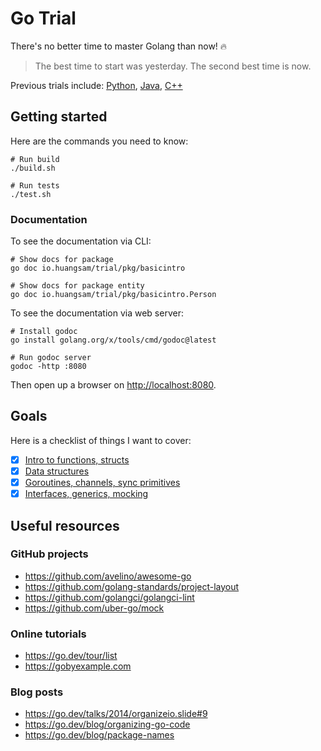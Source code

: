 # Go Trial

There's no better time to master Golang than now! 🔥

> The best time to start was yesterday. The second best time is now.

Previous trials include: [Python], [Java], [C++]

## Getting started

Here are the commands you need to know:

```shell
# Run build
./build.sh

# Run tests
./test.sh
```

### Documentation

To see the documentation via CLI:

```shell
# Show docs for package
go doc io.huangsam/trial/pkg/basicintro

# Show docs for package entity
go doc io.huangsam/trial/pkg/basicintro.Person
```

To see the documentation via web server:

```shell
# Install godoc
go install golang.org/x/tools/cmd/godoc@latest

# Run godoc server
godoc -http :8080
```

Then open up a browser on <http://localhost:8080>.

## Goals

Here is a checklist of things I want to cover:

- [x] [Intro to functions, structs](pkg/basicintro/)
- [x] [Data structures](pkg/datastructure/)
- [x] [Goroutines, channels, sync primitives](pkg/concurrency/)
- [x] [Interfaces, generics, mocking](pkg/abstraction/)

## Useful resources

### GitHub projects

- <https://github.com/avelino/awesome-go>
- <https://github.com/golang-standards/project-layout>
- <https://github.com/golangci/golangci-lint>
- <https://github.com/uber-go/mock>

### Online tutorials

- <https://go.dev/tour/list>
- <https://gobyexample.com>

### Blog posts

- <https://go.dev/talks/2014/organizeio.slide#9>
- <https://go.dev/blog/organizing-go-code>
- <https://go.dev/blog/package-names>

[Python]: https://github.com/huangsam/ultimate-python
[Java]: https://github.com/huangsam/java-trial
[C++]: https://github.com/huangsam/cpp-trial
